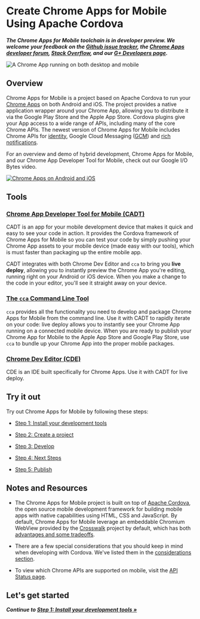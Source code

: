 # Create Chrome Apps for Mobile Using Apache Cordova
_**The Chrome Apps for Mobile toolchain is in developer preview. We welcome your feedback on the [Github issue tracker](https://github.com/MobileChromeApps/mobile-chrome-apps/issues), the [Chrome Apps developer forum](http://groups.google.com/a/chromium.org/group/chromium-apps/topics), [Stack Overflow](http://stackoverflow.com/questions/tagged/google-chrome-app), and our [G+ Developers page](https://plus.google.com/+GoogleChromeDevelopers/).**_

![A Chrome App running on both desktop and mobile](docs/images/todomvc-chromebook.png)

## Overview

Chrome Apps for Mobile is a project based on Apache Cordova to run your [Chrome Apps](https://developer.chrome.com/apps/about_apps) on both Android and iOS. The project provides a native application wrapper around your Chrome App, allowing you to distribute it via the Google Play Store and the Apple App Store. Cordova plugins give your App access to a wide range of APIs, including many of the core Chrome APIs. The newest version of Chrome Apps for Mobile includes Chrome APIs for [identity](https://developer.chrome.com/apps/identity), Google Cloud Messaging ([GCM](https://developer.chrome.com/apps/gcm)) and [rich notifications](https://developer.chrome.com/apps/notifications).

For an overview and demo of hybrid development, Chrome Apps for Mobile, and our Chrome App Developer Tool for Mobile, check out our Google I/O Bytes video.

[![Chrome Apps on Android and iOS](docs/images/io-byte-screenshot.png)](http://www.youtube.com/watch?v=nU4lvgTrjFI)

## Tools

### [Chrome App Developer Tool for Mobile (CADT)](https://github.com/MobileChromeApps/chrome-app-developer-tool/)

CADT is an app for your mobile development device that makes it quick and easy to see your code in action. It provides the Cordova framework of Chrome Apps for Mobile so you can test your code by simply pushing your Chrome App assets to your mobile device (made easy with our tools), which is must faster than packaging up the entire mobile app.

CADT integrates with both Chrome Dev Editor and `cca` to bring you __live deploy__, allowing you to instantly preview the Chrome App you're editing, running right on your Android or iOS device. When you make a change to the code in your editor, you'll see it straight away on your device.

### [The `cca` Command Line Tool](https://github.com/MobileChromeApps/mobile-chrome-apps)

`cca` provides all the functionality you need to develop and package Chrome Apps for Mobile from the command line. Use it with CADT to rapidly iterate on your code: live deploy allows you to instantly see your Chrome App running on a connected mobile device. When you are ready to publish your Chrome App for Mobile to the Apple App Store and Google Play Store, use `cca` to bundle up your Chrome App into the proper mobile packages.

### [Chrome Dev Editor (CDE)](https://github.com/dart-lang/chromedeveditor)

CDE is an IDE built specifically for Chrome Apps. Use it with CADT for live deploy.

## Try it out

Try out Chrome Apps for Mobile by following these steps:

* [Step 1: Install your development tools](https://github.com/MobileChromeApps/mobile-chrome-apps/blob/master/docs/Installation.md)

* [Step 2: Create a project](https://github.com/MobileChromeApps/mobile-chrome-apps/blob/master/docs/CreateProject.md)

* [Step 3: Develop](https://github.com/MobileChromeApps/mobile-chrome-apps/blob/master/docs/Develop.md)

* [Step 4: Next Steps](https://github.com/MobileChromeApps/mobile-chrome-apps/blob/master/docs/NextSteps.md)

* [Step 5: Publish](https://github.com/MobileChromeApps/mobile-chrome-apps/blob/master/docs/Publish.md)

## Notes and Resources

* The Chrome Apps for Mobile project is built on top of [Apache Cordova](http://cordova.apache.org), the open source mobile development framework for building mobile apps with native capabilities using HTML, CSS and JavaScript. By default, Chrome Apps for Mobile leverage an embeddable Chromium WebView provided by the [Crosswalk](http://crosswalk-project.org/) project by default, which has both [advantages and some tradeoffs](docs/Crosswalk.md).

* There are a few special considerations that you should keep in mind when developing with Cordova. We've listed them in the [considerations section](https://github.com/MobileChromeApps/mobile-chrome-apps/blob/master/docs/CordovaConsiderations.md).

* To view which Chrome APIs are supported on mobile, visit the [API Status page](https://github.com/MobileChromeApps/mobile-chrome-apps/blob/master/docs/APIStatus.md).

## Let's get started

_**Continue to [Step 1: Install your development tools &raquo;](https://github.com/MobileChromeApps/mobile-chrome-apps/blob/master/docs/Installation.md)**_
